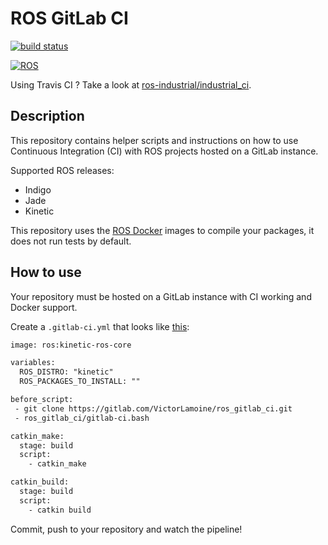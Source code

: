 ROS GitLab CI
===

[![build status](https://gitlab.com/VictorLamoine/ros_gitlab_ci/badges/master/build.svg)](https://gitlab.com/VictorLamoine/ros_gitlab_ci/commits/master)

[![ROS](http://www.ros.org/wp-content/uploads/2013/10/rosorg-logo1.png)](http://www.ros.org/)

Using Travis CI ? Take a look at [ros-industrial/industrial_ci](https://github.com/ros-industrial/industrial_ci).

Description
---
This repository contains helper scripts and instructions on how to use Continuous Integration (CI) with ROS projects hosted on a GitLab instance.

Supported ROS releases:
- Indigo
- Jade
- Kinetic

This repository uses the [ROS Docker](https://hub.docker.com/_/ros/) images to compile your packages, it does not run tests by default.

How to use
---
Your repository must be hosted on a GitLab instance with CI working and Docker support.

Create a `.gitlab-ci.yml` that looks like [this](/.gitlab-ci.yml):

```xml
image: ros:kinetic-ros-core

variables:
  ROS_DISTRO: "kinetic"
  ROS_PACKAGES_TO_INSTALL: ""

before_script:
 - git clone https://gitlab.com/VictorLamoine/ros_gitlab_ci.git
 - ros_gitlab_ci/gitlab-ci.bash

catkin_make:
  stage: build
  script:
    - catkin_make

catkin_build:
  stage: build
  script:
    - catkin build

```

Commit, push to your repository and watch the pipeline!

